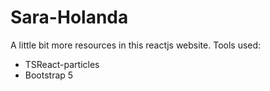 # Sara-Holanda
A little bit more resources in this reactjs website.
Tools used:
- TSReact-particles
- Bootstrap 5
